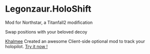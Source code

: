 # Legonzaur.HoloShift

Mod for Northstar, a Titanfall2 modification

Swap positions with your beloved decoy

[Khalmee](https://github.com/Khalmee) Created an awesome Client-side optional mod to track your holopilot. [Try it now !](https://github.com/Khalmee/Khalmee.HoloTracker)
